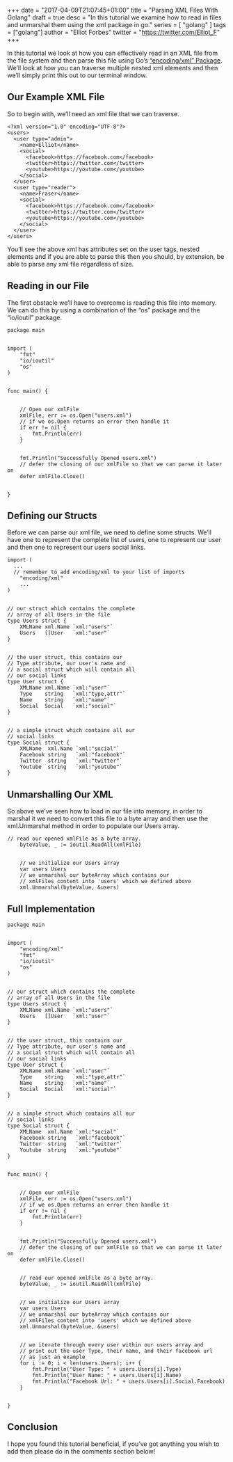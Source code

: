 +++
date = "2017-04-09T21:07:45+01:00"
title = "Parsing XML Files With Golang"
draft = true
desc = "In this tutorial we examine how to read in files and unmarshal them using the xml package in go."
series = [ "golang" ]
tags = ["golang"]
author = "Elliot Forbes"
twitter = "https://twitter.com/Elliot_F"
+++

In this tutorial we look at how you can effectively read in an XML file from the file system and then parse this file using Go’s [“encoding/xml” Package](https://golang.org/pkg/encoding/xml/). We’ll look at how you can traverse multiple nested xml elements and then we’ll simply print this out to our terminal window.


## Our Example XML File


So to begin with, we’ll need an xml file that we can traverse.


~~~
<?xml version="1.0" encoding="UTF-8"?>
<users>
  <user type="admin">
    <name>Elliot</name>
    <social>
      <facebook>https://facebook.com</facebook>
      <twitter>https://twitter.com</twitter>
      <youtube>https://youtube.com</youtube>
    </social>
  </user>  
  <user type="reader">
    <name>Fraser</name>
    <social>
      <facebook>https://facebook.com</facebook>
      <twitter>https://twitter.com</twitter>
      <youtube>https://youtube.com</youtube>
    </social>
  </user>  
</users>
~~~


You’ll see the above xml has attributes set on the user tags, nested elements and if you are able to parse this then you should, by extension, be able to parse any xml file regardless of size.


## Reading in our File


The first obstacle we’ll have to overcome is reading this file into memory. We can do this by using a combination of the “os” package and the “io/ioutil” package. 


~~~
package main


import (
	"fmt"
	"io/ioutil"
	"os"
)


func main() {


	// Open our xmlFile
	xmlFile, err := os.Open("users.xml")
	// if we os.Open returns an error then handle it
	if err != nil {
		fmt.Println(err)
	}


	fmt.Println("Successfully Opened users.xml")
	// defer the closing of our xmlFile so that we can parse it later on
	defer xmlFile.Close()


}
~~~


## Defining our Structs


Before we can parse our xml file, we need to define some structs. We’ll have one to represent the complete list of users, one to represent our user and then one to represent our users social links.


~~~
import (
  ... 
  // remember to add encoding/xml to your list of imports
	"encoding/xml"
	...
)


// our struct which contains the complete
// array of all Users in the file
type Users struct {
	XMLName xml.Name `xml:"users"`
	Users   []User   `xml:"user"`
}


// the user struct, this contains our
// Type attribute, our user's name and
// a social struct which will contain all
// our social links
type User struct {
	XMLName xml.Name `xml:"user"`
	Type    string   `xml:"type,attr"`
	Name    string   `xml:"name"`
	Social  Social   `xml:"social"`
}


// a simple struct which contains all our
// social links
type Social struct {
	XMLName  xml.Name `xml:"social"`
	Facebook string   `xml:"facebook"`
	Twitter  string   `xml:"twitter"`
	Youtube  string   `xml:"youtube"`
}
~~~


## Unmarshalling Our XML


So above we’ve seen how to load in our file into memory, in order to marshal it we need to convert this file to a byte array and then use the xml.Unmarshal method in order to populate our Users array.


~~~
// read our opened xmlFile as a byte array.
	byteValue, _ := ioutil.ReadAll(xmlFile)


	// we initialize our Users array
	var users Users
	// we unmarshal our byteArray which contains our
	// xmlFiles content into 'users' which we defined above
	xml.Unmarshal(byteValue, &users)
~~~


## Full Implementation


~~~
package main


import (
	"encoding/xml"
	"fmt"
	"io/ioutil"
	"os"
)


// our struct which contains the complete
// array of all Users in the file
type Users struct {
	XMLName xml.Name `xml:"users"`
	Users   []User   `xml:"user"`
}


// the user struct, this contains our
// Type attribute, our user's name and
// a social struct which will contain all
// our social links
type User struct {
	XMLName xml.Name `xml:"user"`
	Type    string   `xml:"type,attr"`
	Name    string   `xml:"name"`
	Social  Social   `xml:"social"`
}


// a simple struct which contains all our
// social links
type Social struct {
	XMLName  xml.Name `xml:"social"`
	Facebook string   `xml:"facebook"`
	Twitter  string   `xml:"twitter"`
	Youtube  string   `xml:"youtube"`
}


func main() {


	// Open our xmlFile
	xmlFile, err := os.Open("users.xml")
	// if we os.Open returns an error then handle it
	if err != nil {
		fmt.Println(err)
	}


	fmt.Println("Successfully Opened users.xml")
	// defer the closing of our xmlFile so that we can parse it later on
	defer xmlFile.Close()


	// read our opened xmlFile as a byte array.
	byteValue, _ := ioutil.ReadAll(xmlFile)


	// we initialize our Users array
	var users Users
	// we unmarshal our byteArray which contains our
	// xmlFiles content into 'users' which we defined above
	xml.Unmarshal(byteValue, &users)


	// we iterate through every user within our users array and
	// print out the user Type, their name, and their facebook url
	// as just an example
	for i := 0; i < len(users.Users); i++ {
		fmt.Println("User Type: " + users.Users[i].Type)
		fmt.Println("User Name: " + users.Users[i].Name)
		fmt.Println("Facebook Url: " + users.Users[i].Social.Facebook)
	}


}
~~~


## Conclusion


I hope you found this tutorial beneficial, if you’ve got anything you wish to add then please do in the comments section below!